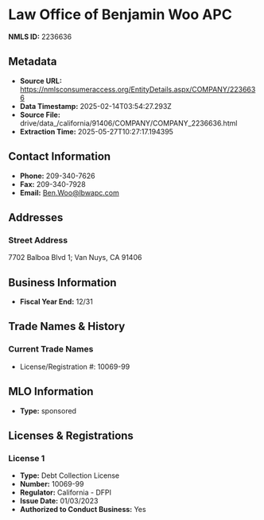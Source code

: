 # Law Office of Benjamin Woo APC

**NMLS ID:** 2236636

## Metadata
- **Source URL:** https://nmlsconsumeraccess.org/EntityDetails.aspx/COMPANY/2236636
- **Data Timestamp:** 2025-02-14T03:54:27.293Z
- **Source File:** drive/data_/california/91406/COMPANY/COMPANY_2236636.html
- **Extraction Time:** 2025-05-27T10:27:17.194395

## Contact Information
- **Phone:** 209-340-7626
- **Fax:** 209-340-7928
- **Email:** Ben.Woo@lbwapc.com

## Addresses
### Street Address
7702 Balboa Blvd 1; Van Nuys, CA 91406

## Business Information
- **Fiscal Year End:** 12/31

## Trade Names & History
### Current Trade Names
- License/Registration #: 10069-99

## MLO Information
- **Type:** sponsored

## Licenses & Registrations

### License 1
- **Type:** Debt Collection License
- **Number:** 10069-99
- **Regulator:** California - DFPI
- **Issue Date:** 01/03/2023
- **Authorized to Conduct Business:** Yes
